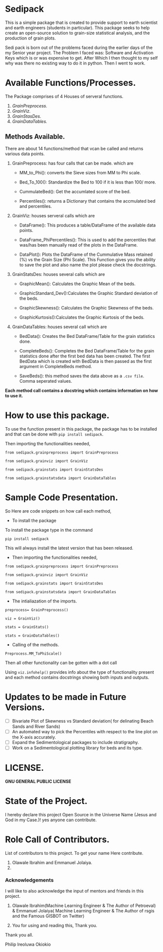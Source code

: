 # Sedipack 

This is a simple package that is created to provide support to earth scientist and earth engineers (students in particular). This package seeks to help create an open-source solution to grain-size statistical analysis, and the production of grain plots.

Sedi pack is born out of the problems faced during the earlier days of the my Senior year project. The Problem I faced was: Software and Activation Keys which is or was expensive to get. After Which I then thought to my self why was there no existing way to do it in python. Then I went to work.



# Available Functions/Processes.

The Package comprises of 4 Houses  of serveral functions.

1. *GrainPreprocess.*
2. *GrainViz.*
3. *GrainStasDes.*
4. *GrainDataTables.*

## Methods Available.

There are about 14 functions/method that vcan be called and returns various data points.

1. GrainPreprocess: has four calls that can be made. which are 
    * MM_to_Phi(): converts the Sieve sizes from MM to Phi scale.

    * Bed_To_100(): Standardize the Bed to 100 if it is less than 100/ more.

    * CummulateBed(): Get the accumlated score of the bed.

    * Percentiles(): returns a Dictionary that contains the accmulated bed and percentiles.

2. GrainViz: houses serveral calls which are

    * DataFrame(): This produces a table/DataFrame of the available data points.

    * DataFrame_PhiPercentiles(): This is used to add the percentiles that was/has been manually read of the plots in the DataFrame.

    * DataPlot(): Plots the DataFrame of the Cummulative Mass retained (%) vs the Grain Size (Phi Scale). This Function gives you the ability to save the plot and also name the plot please check the docstrings. 

3. GrainStatsDes: houses several calls which are 

    * GraphicMean(): Calculates the Graphic Mean of the beds.

    * GraphicStandard_Dev():Calculates the Graphic Standard deviation of the beds.

    * GraphicSkewness(): Calculates the Graphic Skewness of the beds.

    * GraphicKurtosis():Calculates the Graphic Kurtosis of the beds.


4. GrainDataTables: houses several call which are 

    * BedData(): Creates the Bed DataFrame/Table for the grain statistics done.

    * CompleteBeds(): Completes the Bed DataFrame/Table for the grain statistics done after the first bed data has been created. The first BedData which is created with BedData is then passed as the first argument in CompleteBeds method.

    * SaveBeds(): this method saves the data above as a `.csv file`. Comma seperated values.



**Each method call contains a docstring which contains information on how to use it.**


# How to use this package.


To use the function present in this package, the package has to be installed and that can be done with `pip install sedipack`.

Then importing the functionalities needed,

`from sedipack.grainpreprocess import GrainPreprocess`

`from sedipack.grainviz import GrainViz`

`from sedipack.grainstats import GrainStatsDes`

`from sedipack.grainstatsdata import GrainDataTables`
 



# Sample Code Presentation.
So Here are code snippets on how call each method,

* To install the package

To install the package type in the command
```
pip install sedipack
```
This will always install the latest version that has been released.


* Then importing the functionalities needed,

```
from sedipack.grainpreprocess import GrainPreprocess

from sedipack.grainviz import GrainViz

from sedipack.grainstats import GrainStatsDes

from sedipack.grainstatsdata import GrainDataTables

```


* The intialiazation of the imports.

 
```
preprocess= GrainPreprocess()

viz = GrainViz()

stats = GrainStats()

stats = GrainDataTables()
```


* Calling of the methods.

```
Preprocess.MM_ToPhiScale()
```


Then all other functionality can be gotten with a dot call
 

 Using `viz.infohelp()` provides info about the type of functionality present and each method contains docstrings showing both inputs and outputs.



# Updates to be made in Future Versions.

- [ ] Bivariate Plot of Skewness vs Standard deviation( for delinating Beach Sands and River Sands)
- [ ] An automated way to pick the Percentiles with respect to the line plot on the X-axis accurately.
- [ ] Expand the Sedimentological packages to include stratigraphy.
- [ ] Work on a Sedimentological plotting library for beds and its type.

# LICENSE.

**GNU GENERAL PUBLIC LICENSE**


# State of the Project.

I hereby declare this project Open Source in the Universe Name (Jesus and God in my Case.)!
yes anyone can contribute.

# Role Call of Contributors.
List of contributors to this project. To get your name Here contribute.


1. Olawale Ibrahim and Emmanuel Jolaiya.
2. 




### Acknowledgements

I will like to also acknowledge the input of mentors and friends in this project.

1. Olawale Ibrahim(Machine Learning Engineer & The Author of Petroeval) &  Emmanuel Jolaiya( Machine Learning Engineer & The Author of rsgis and the Famous GISBOT on Twitter)

2. You  for using and reading this, Thank you.


Thank you all.

Philip Ireoluwa Okiokio